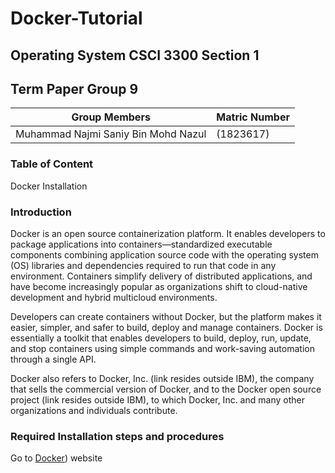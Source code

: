 # Docker-Tutorial

## Operating System CSCI 3300 Section 1
## Term Paper Group 9
Group Members | Matric Number
--------------|--------------
 Muhammad Najmi Saniy Bin Mohd Nazul | (1823617)

### Table of Content

Docker Installation

### Introduction
Docker is an open source containerization platform. It enables developers to package applications into containers—standardized executable components combining application source code with the operating system (OS) libraries and dependencies required to run that code in any environment. Containers simplify delivery of distributed applications, and have become increasingly popular as organizations shift to cloud-native development and hybrid multicloud environments.

Developers can create containers without Docker, but the platform makes it easier, simpler, and safer to build, deploy and manage containers. Docker is essentially a toolkit that enables developers to build, deploy, run, update, and stop containers using simple commands and work-saving automation through a single API.

Docker also refers to Docker, Inc. (link resides outside IBM), the company that sells the commercial version of Docker, and to the Docker open source project (link resides outside IBM), to which Docker, Inc. and many other organizations and individuals contribute.


### Required Installation steps and procedures
Go to [Docker](https://www.docker.com/)) website


###
###
